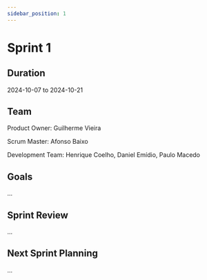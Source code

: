 ```yaml
---
sidebar_position: 1
---
```


# Sprint 1

## Duration

2024-10-07 to 2024-10-21

## Team

Product Owner: Guilherme Vieira

Scrum Master: Afonso Baixo

Development Team: Henrique Coelho, Daniel Emídio, Paulo Macedo

## Goals

...

## Sprint Review

...

## Next Sprint Planning

...